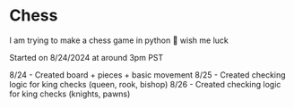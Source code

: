 # Chess
I am trying to make a chess game in python :pray: wish me luck

Started on 8/24/2024 at around 3pm PST

8/24 - Created board + pieces + basic movement
8/25 - Created checking logic for king checks (queen, rook, bishop)
8/26 - Created checking logic for king checks (knights, pawns)